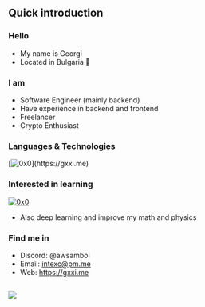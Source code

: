 ## Quick introduction

### Hello
- My name is Georgi
- Located in Bulgaria 📌

### I am
- Software Engineer (mainly backend)
- Have experience in backend and frontend
- Freelancer
- Crypto Enthusiast

### Languages & Technologies
[![0x0](https://skillicons.dev/icons?i=rust,nodejs,typescript,cpp,go,python,react,nextjs,vite,docker,postgres,mysql,mongodb,redis,prisma,express,rocket,actix,tailwind,redux,)](https://gxxi.me)

### Interested in learning
[![0x0](https://skillicons.dev/icons?i=kubernetes,haskell,elixir,c)](https://gxxi.me)
- Also deep learning and improve my math and physics

### Find me in
- Discord: @awsamboi
- Email: intexc@pm.me
- Web: https://gxxi.me

![](https://komarev.com/ghpvc/?username=gxxi&color=lightgrey)
------------
